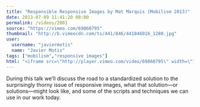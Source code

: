 ```yaml
---
title: "Responsible Responsive Images by Mat Marquis (Mobilism 2013)"
date: 2013-07-09 11:41:20 00:00
permalink: /videos/2001
source: "https://vimeo.com/69060795"
thumbnail: "http://b.vimeocdn.com/ts/441/846/441846016_1280.jpg"
user:
  username: "javiermotis"
  name: "Javier Motis"
tags: ["mobilism","responsive images"]
html: "<iframe src=\"http://player.vimeo.com/video/69060795\" width=\"1280\" height=\"720\" frameborder=\"0\" webkitAllowFullScreen mozallowfullscreen allowFullScreen></iframe>"
---
```


During this talk we’ll discuss the road to a standardized solution to the surprisingly thorny issue of responsive images, what that solution—or solutions—might look like, and some of the scripts and techniques we can use in our work today.